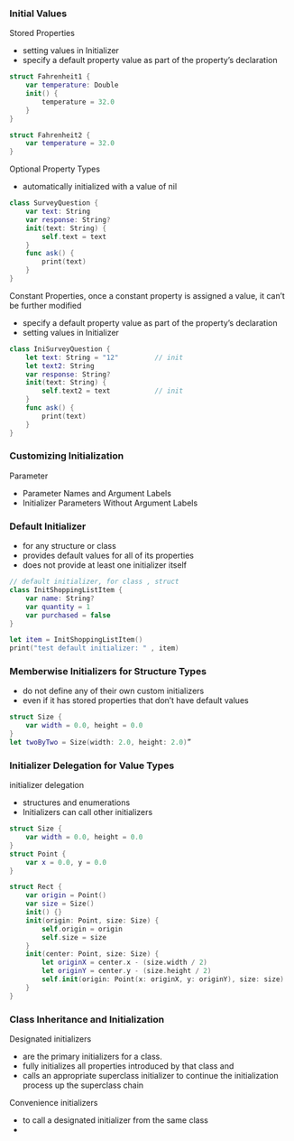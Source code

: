 ### Initial Values 

Stored Properties

- setting values in Initializer
- specify a default property value as part of the property’s declaration

```swift
struct Fahrenheit1 {
    var temperature: Double
    init() {
        temperature = 32.0
    }
}

struct Fahrenheit2 {
    var temperature = 32.0
} 
```

Optional Property Types

- automatically initialized with a value of nil

```swift
class SurveyQuestion {
    var text: String
    var response: String?
    init(text: String) {
        self.text = text
    }
    func ask() {
        print(text)
    }
}
```

Constant Properties, once a constant property is assigned a value, it can’t be further modified

- specify a default property value as part of the property’s declaration
- setting values in Initializer

```swift
class IniSurveyQuestion {
    let text: String = "12"			// init
    let text2: String
    var response: String?
    init(text: String) {
        self.text2 = text			// init
    }
    func ask() {
        print(text)
    }
}
```





### Customizing Initialization

Parameter

- Parameter Names and Argument Labels
- Initializer Parameters Without Argument Labels



### Default Initializer

- for any structure or class 
- provides default values for all of its properties 
- does not provide at least one initializer itself

```swift
// default initializer, for class , struct
class InitShoppingListItem {
    var name: String?
    var quantity = 1
    var purchased = false
}

let item = InitShoppingListItem()
print("test default initializer: " , item)
```



### Memberwise Initializers for Structure Types

- do not define any of their own custom initializers
- even if it has stored properties that don’t have default values

```swift
struct Size {
    var width = 0.0, height = 0.0
}
let twoByTwo = Size(width: 2.0, height: 2.0)”
```



###  Initializer Delegation for Value Types

initializer delegation

- structures and enumerations
- Initializers can call other initializers

```swift
struct Size {
    var width = 0.0, height = 0.0
}
struct Point {
    var x = 0.0, y = 0.0
}

struct Rect {
    var origin = Point()
    var size = Size()
    init() {}
    init(origin: Point, size: Size) {
        self.origin = origin
        self.size = size
    }
    init(center: Point, size: Size) {
        let originX = center.x - (size.width / 2)
        let originY = center.y - (size.height / 2)
        self.init(origin: Point(x: originX, y: originY), size: size)
    }
}
```



### Class Inheritance and Initialization

Designated initializers 

- are the primary initializers for a class. 
-  fully initializes all properties introduced by that class and
-  calls an appropriate superclass initializer to continue the initialization process up the superclass chain

Convenience initializers

- to call a designated initializer from the same class
- 


